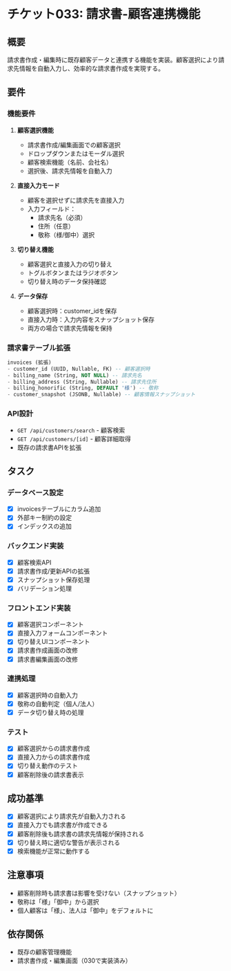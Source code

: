 # チケット033: 請求書-顧客連携機能

## 概要
請求書作成・編集時に既存顧客データと連携する機能を実装。顧客選択により請求先情報を自動入力し、効率的な請求書作成を実現する。

## 要件

### 機能要件
1. **顧客選択機能**
   - 請求書作成/編集画面での顧客選択
   - ドロップダウンまたはモーダル選択
   - 顧客検索機能（名前、会社名）
   - 選択後、請求先情報を自動入力

2. **直接入力モード**
   - 顧客を選択せずに請求先を直接入力
   - 入力フィールド：
     - 請求先名（必須）
     - 住所（任意）
     - 敬称（様/御中）選択

3. **切り替え機能**
   - 顧客選択と直接入力の切り替え
   - トグルボタンまたはラジオボタン
   - 切り替え時のデータ保持確認

4. **データ保存**
   - 顧客選択時：customer_idを保存
   - 直接入力時：入力内容をスナップショット保存
   - 両方の場合で請求先情報を保持

### 請求書テーブル拡張
```sql
invoices (拡張)
- customer_id (UUID, Nullable, FK) -- 顧客選択時
- billing_name (String, NOT NULL) -- 請求先名
- billing_address (String, Nullable) -- 請求先住所
- billing_honorific (String, DEFAULT '様') -- 敬称
- customer_snapshot (JSONB, Nullable) -- 顧客情報スナップショット
```

### API設計
- `GET /api/customers/search` - 顧客検索
- `GET /api/customers/[id]` - 顧客詳細取得
- 既存の請求書APIを拡張

## タスク

### データベース設定
- [x] invoicesテーブルにカラム追加
- [x] 外部キー制約の設定
- [x] インデックスの追加

### バックエンド実装
- [x] 顧客検索API
- [x] 請求書作成/更新APIの拡張
- [x] スナップショット保存処理
- [x] バリデーション処理

### フロントエンド実装
- [x] 顧客選択コンポーネント
- [x] 直接入力フォームコンポーネント
- [x] 切り替えUIコンポーネント
- [x] 請求書作成画面の改修
- [x] 請求書編集画面の改修

### 連携処理
- [x] 顧客選択時の自動入力
- [x] 敬称の自動判定（個人/法人）
- [x] データ切り替え時の処理

### テスト
- [x] 顧客選択からの請求書作成
- [x] 直接入力からの請求書作成
- [x] 切り替え動作のテスト
- [x] 顧客削除後の請求書表示

## 成功基準
- [x] 顧客選択により請求先が自動入力される
- [x] 直接入力でも請求書が作成できる
- [x] 顧客削除後も請求書の請求先情報が保持される
- [x] 切り替え時に適切な警告が表示される
- [x] 検索機能が正常に動作する

## 注意事項
- 顧客削除時も請求書は影響を受けない（スナップショット）
- 敬称は「様」「御中」から選択
- 個人顧客は「様」、法人は「御中」をデフォルトに

## 依存関係
- 既存の顧客管理機能
- 請求書作成・編集画面（030で実装済み）
